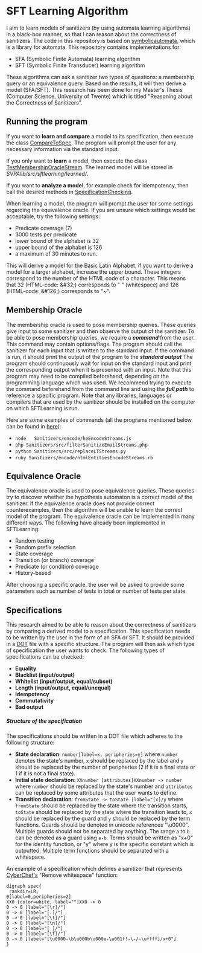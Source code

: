 # SFT Learning Algorithm
I aim to learn models of sanitizers (by using automata learning algorithms) in a black-box manner, so that I can reason about the correctness of sanitizers. 
The code in this repository is based on [symbolicautomata](https://github.com/lorisdanto/symbolicautomata), which is a library for automata. 
This repository contains implementations for:
* SFA (Symbolic Finite Automata) learning algorithm
* SFT (Symbolic Finite Transducer) learning algorithm

These algorithms can ask a sanitizer two types of questions: a membership query or an equivalence query. Based on the results, it will then derive a model (SFA/SFT).
This research has been done for my Master's Thesis (Computer Science, University of Twente) which is titled "Reasoning about the Correctness of Sanitizers".


## Running the program
If you want to **learn and compare** a model to its specification, then execute the class [CompareToSpec](https://github.com/Sophietje/SFTLearning/blob/master/SVPAlib/src/sftlearning/CompareToSpec.java).
The program will prompt the user for any necessary information via the standard input.

If you only want to **learn** a model, then execute the class [TestMembershipOracleStream](https://github.com/Sophietje/SFTLearning/blob/master/SVPAlib/src/sftlearning/TestMembershipOracleStream.java). 
The learned model will be stored in *SVPAlib/src/sftlearning/learned/*.

If you want to **analyze a model**, for example check for idempotency, then call the desired methods in [SpecificationChecking](https://github.com/Sophietje/SFTLearning/blob/master/SVPAlib/src/sftlearning/SpecificationChecking.java).

When learning a model, the program will prompt the user for some settings regarding the equivalence oracle. If you are unsure which settings would be acceptable, try the following settings: 
- Predicate coverage (7)
- 3000 tests per predicate
- lower bound of the alphabet is 32
- upper bound of the alphabet is 126 
- a maximum of 30 minutes to run. 

This will derive a model for the Basic Latin Alphabet, if you want to derive a model for a larger alphabet, increase the upper bound. These integers correspond to the number of the HTML code of a character. This means that 32 (HTML-code: \&#32;) corresponds to " " (whitespace) and 126 (HTML-code: \&#126;) corresponds to "~".

## Membership Oracle
The membership oracle is used to pose membership queries. These queries give input to some sanitizer and then observe the output of the sanitizer. 
To be able to pose membership queries, we require a _**command**_ from the user.
This command may contain options/flags.
The program should call the sanitizer for each input that is written to the standard input.
If the command is run, it should print the output of the program to the _**standard output**_
The program should continuously wait for input on the standard input and print the corresponding output when it is presented with an input.
Note that this program may need to be compiled beforehand, depending on the programming language which was used.
We recommend trying to execute the command beforehand from the command line and using the *__full path__* to reference a specific program.
Note that any libraries, languages or compilers that are used by the sanitizer should be installed on the computer on which SFTLearning is run.

Here are some examples of commands (all the programs mentioned below can be found in [here](https://github.com/Sophietje/SFTLearning/tree/master/Sanitizers)):
- ```node	Sanitizers/encode/heEncodeStreams.js```
- ```php Sanitizers/src/filterSanitizeEmailStreams.php```
- ```python	Sanitizers/src/replaceLTStreams.py```
- ```ruby Sanitizers/encode/htmlEntitiesEncodeStreams.rb```


## Equivalence Oracle
The equivalence oracle is used to pose equivalence queries. These queries try to discover whether the hypothesis automaton is a correct model of the sanitizer.
If the equivalence oracle does not provide correct counterexamples, then the algorithm will be unable to learn the correct model of the program.
The equivalence oracle can be implemented in many different ways. The following have already been implemented in SFTLearning:
* Random testing
* Random prefix selection
* State coverage
* Transition (or branch) coverage
* Predicate (or condition) coverage
* History-based 

After choosing a specific oracle, the user will be asked to provide some parameters such as number of tests in total or number of tests per state.


## Specifications
This research aimed to be able to reason about the correctness of sanitizers by comparing a derived model to a specification. This specification needs to be written by the user in the form of an SFA or SFT.
It should be provided in a [DOT](https://en.wikipedia.org/wiki/DOT_(graph_description_language)) file with a specific structure.
The program will then ask which type of specification the user wants to check.
The following types of specifications can be checked:
* **Equality**
* **Blacklist (input/output)**
* **Whitelist (input/output, equal/subset)**
* **Length (input/output, equal/unequal)**
* **Idempotency**
* **Commutativity**
* **Bad output**

##### Structure of the specification
The specifications should be written in a DOT file which adheres to the following structure:
* **State declaration**: ```number[label=x, peripheries=y]``` where ```number``` denotes the state's number, ```x``` should be replaced by the label and ```y``` should be replaced by the number of peripheries (2 if it is a final state or 1 if it is not a final state).
* **Initial state declaration**: ```XXnumber [attributes]XXnumber -> number``` where ```number``` should be replaced by the state's number and ```attributes``` can be replaced by some attributes that the user wants to define. 
* **Transition declaration**: ```fromState -> toState [label="[x]/y``` where ```fromState``` should be replaced by the state where the transition starts, ```toState``` should be replaced by the state  where the transition leads to, ```x``` should be replaced by the guard and ```y``` should be replaced by the term functions. Guards should be denoted in unicode references "\u0000". Multiple guards should not be separated by anything. The range ```a``` to ```b``` can be denoted as a guard using ```a-b```. Terms should be written as "x+0" for the identity function, or "y" where y is the specific constant which is outputted. Multiple term functions should be separated with a whitespace.

An example of a specification which defines a sanitizer that represents [CyberChef's](https://github.com/gchq/CyberChef) "Remove whitespace" function:
```
digraph spec{
 rankdir=LR;
0[label=0,peripheries=2]
XX0 [color=white, label=""]XX0 -> 0
0 -> 0 [label="[\r]/"]
0 -> 0 [label="[.]/"]
0 -> 0 [label="[\t]/"]
0 -> 0 [label="[\n]/"]
0 -> 0 [label="[ ]/"]
0 -> 0 [label="[\f]/"]
0 -> 0 [label="[\u0000-\b\u000b\u000e-\u001f!-\-/-\uffff]/x+0"]
}
```
